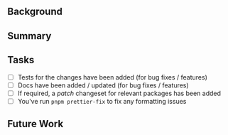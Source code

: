 <!--
Welcome to contributing to AI SDK! We're excited to see your changes.

We suggest you read the following contributing guide we've created before submitting:

https://github.com/vercel/ai/blob/main/CONTRIBUTING.md
-->

## Background

<!-- Why was this necessary? -->

## Summary

<!-- What did you change? -->

## Tasks

<!-- Please check if the PR fulfills the following requirements: -->

- [ ] Tests for the changes have been added (for bug fixes / features)
- [ ] Docs have been added / updated (for bug fixes / features)
- [ ] If required, a _patch_ changeset for relevant packages has been added
- [ ] You've run `pnpm prettier-fix` to fix any formatting issues

## Future Work

<!-- Feel free to mention things not covered by this PR that can be done in future PRs -->
